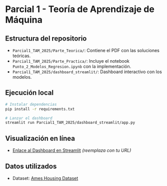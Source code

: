 # Parcial 1 - Teoría de Aprendizaje de Máquina

## Estructura del repositorio
- `Parcial1_TAM_2025/Parte_Teorica/`: Contiene el PDF con las soluciones teóricas.
- `Parcial1_TAM_2025/Parte_Practica/`: Incluye el notebook `Punto_2_Modelos_Regresion.ipynb` con la implementación.
- `Parcial1_TAM_2025/dashboard_streamlit/`: Dashboard interactivo con los modelos.

## Ejecución local
```bash
# Instalar dependencias
pip install -r requirements.txt

# Lanzar el dashboard
streamlit run Parcial1_TAM_2025/dashboard_streamlit/app.py
```

## Visualización en línea
- [Enlace al Dashboard en Streamlit](https://tudashboard.streamlit.app) *(reemplaza con tu URL)*

## Datos utilizados
- Dataset: [Ames Housing Dataset](https://www.kaggle.com/datasets/shashanknecrothapa/ames-housing-dataset)
